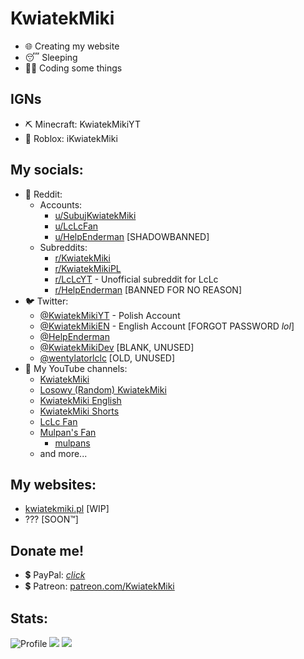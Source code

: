 # KwiatekMiki
- 🌐 Creating my website
- 😴 Sleeping
- 🧑‍💻 Coding some things

## IGNs
- ⛏️ Minecraft: KwiatekMikiYT
- 👤 Roblox: iKwiatekMiki
<!-- - 🇱🇴🇱 League of Legends (not playing): aksol -->

## My socials:
- 🍊 Reddit:
  - Accounts: 
    - [u/SubujKwiatekMiki](https://reddit.com/user/SubujKwiatekMiki)
    - [u/LcLcFan](https://reddit.com/user/LcLcFan)
    - [u/HelpEnderman](https://reddit.com/user/HelpEnderman) [SHADOWBANNED]
  - Subreddits:
    - [r/KwiatekMiki](https://reddit.com/r/KwiatekMiki)
    - [r/KwiatekMikiPL](https://reddit.com/r/KwiatekMikiPL)
    - [r/LcLcYT](https://reddit.com/r/LcLcYT) - Unofficial subreddit for LcLc
    - [r/HelpEnderman](https://reddit.com/r/HelpEnderman) [BANNED FOR NO REASON]
- 🐦 Twitter:
  - [@KwiatekMikiYT](https://twitter.com/KwiatekMikiYT) - Polish Account
  - [@KwiatekMikiEN](https://twitter.com/KwiatekMikiEN) - English Account [FORGOT PASSWORD *lol*]
  - [@HelpEnderman](https://twitter.com/HelpEnderman)
  - [@KwiatekMikiDev](https://twitter.com/KwiatekMikiDev) [BLANK, UNUSED]
  - [@wentylatorlclc](https://twitter.com/wentylatorlclc) [OLD, UNUSED]
- 🔴 My YouTube channels: <br>
  - [KwiatekMiki](https://youtube.com/@KwiatekMiki)
  - [Losowy (Random) KwiatekMiki](https://youtube.com/@LosowyKwiatekMiki)
  - [KwiatekMiki English](https://youtube.com/@KwiatekMikiEN)
  - [KwiatekMiki Shorts](https://youtube.com/@KwiatekMikiShorts)
  - [LcLc Fan](https://youtube.com/@LcLcFan)
  - [Mulpan's Fan](https://youtube.com/@mulpansfan)
    - [mulpans](https://youtube.com/@mulpans)
  <!-- - iKwiatekMiki -->
  - and more...

## My websites:
- [kwiatekmiki.pl](https://kwiatekmiki.pl) [WIP]
- ??? [SOON™️]

## Donate me!
- 💲 PayPal: [*click*](https://www.paypal.com/donate/?hosted_button_id=CLV359ZKYMZNJ)
- 💲 Patreon: [patreon.com/KwiatekMiki](https://patreon.com/KwiatekMiki)

## Stats:
![Profile ](http://github-profile-summary-cards.vercel.app/api/cards/profile-details?username=KwiatekMiki&theme=default)
![](http://github-profile-summary-cards.vercel.app/api/cards/repos-per-language?username=KwiatekMiki&theme=default) ![](http://github-profile-summary-cards.vercel.app/api/cards/stats?username=KwiatekMiki&theme=default)
<!-- ![](http://github-profile-summary-cards.vercel.app/api/cards/most-commit-language?username=KwiatekMiki&theme=default) -->
